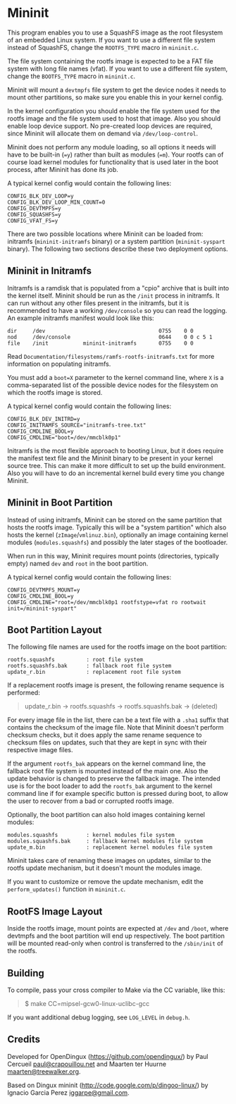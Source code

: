 Mininit
=======

This program enables you to use a SquashFS image as the root filesystem of an embedded Linux system. If you want to use a different file system instead of SquashFS, change the `ROOTFS_TYPE` macro in `mininit.c`.

The file system containing the rootfs image is expected to be a FAT file system with long file names (vfat). If you want to use a different file system, change the `BOOTFS_TYPE` macro in `mininit.c`.

Mininit will mount a `devtmpfs` file system to get the device nodes it needs to mount other partitions, so make sure you enable this in your kernel config.

In the kernel configuration you should enable the file system used for the rootfs image and the file system used to host that image. Also you should enable loop device support. No pre-created loop devices are required, since Mininit will allocate them on demand via `/dev/loop-control`.

Mininit does not perform any module loading, so all options it needs will have to be built-in (`=y`) rather than built as modules (`=m`). Your rootfs can of course load kernel modules for functionality that is used later in the boot process, after Mininit has done its job.

A typical kernel config would contain the following lines:
```
CONFIG_BLK_DEV_LOOP=y
CONFIG_BLK_DEV_LOOP_MIN_COUNT=0
CONFIG_DEVTMPFS=y
CONFIG_SQUASHFS=y
CONFIG_VFAT_FS=y
```

There are two possible locations where Mininit can be loaded from: initramfs (`mininit-initramfs` binary) or a system partition (`mininit-syspart` binary). The following two sections describe these two deployment options.

Mininit in Initramfs
--------------------

Initramfs is a ramdisk that is populated from a "cpio" archive that is built into the kernel itself. Mininit should be run as the `/init` process in initramfs. It can run without any other files present in the initramfs, but it is recommended to have a working `/dev/console` so you can read the logging. An example initramfs manifest would look like this:
```
dir     /dev                                    0755    0 0
nod     /dev/console                            0644    0 0 c 5 1
file    /init           mininit-initramfs       0755    0 0
```
Read `Documentation/filesystems/ramfs-rootfs-initramfs.txt` for more information on populating initramfs.

You must add a `boot=X` parameter to the kernel command line, where `X` is a comma-separated list of the possible device nodes for the filesystem on which the rootfs image is stored.

A typical kernel config would contain the following lines:
```
CONFIG_BLK_DEV_INITRD=y
CONFIG_INITRAMFS_SOURCE="initramfs-tree.txt"
CONFIG_CMDLINE_BOOL=y
CONFIG_CMDLINE="boot=/dev/mmcblk0p1"
```

Initramfs is the most flexible approach to booting Linux, but it does require the manifest text file and the Mininit binary to be present in your kernel source tree. This can make it more difficult to set up the build environment. Also you will have to do an incremental kernel build every time you change Mininit.

Mininit in Boot Partition
-------------------------

Instead of using initramfs, Mininit can be stored on the same partition that hosts the rootfs image. Typically this will be a "system partition" which also hosts the kernel (`zImage`/`vmlinuz.bin`), optionally an image containing kernel modules (`modules.squashfs`) and possibly the later stages of the bootloader.

When run in this way, Mininit requires mount points (directories, typically empty) named `dev` and `root` in the boot partition.

A typical kernel config would contain the following lines:
```
CONFIG_DEVTMPFS_MOUNT=y
CONFIG_CMDLINE_BOOL=y
CONFIG_CMDLINE="root=/dev/mmcblk0p1 rootfstype=vfat ro rootwait init=/mininit-syspart"
```

Boot Partition Layout
---------------------

The following file names are used for the rootfs image on the boot partition:
```
rootfs.squashfs          : root file system
rootfs.squashfs.bak      : fallback root file system
update_r.bin             : replacement root file system
```

If a replacement rootfs image is present, the following rename sequence is performed:
> update_r.bin -> rootfs.squashfs -> rootfs.squashfs.bak -> (deleted)

For every image file in the list, there can be a text file with a `.sha1` suffix that contains the checksum of the image file. Note that Mininit doesn't perform checksum checks, but it does apply the same rename sequence to checksum files on updates, such that they are kept in sync with their respective image files.

If the argument `rootfs_bak` appears on the kernel command line, the fallback root file system is mounted instead of the main one. Also the update behavior is changed to preserve the fallback image. The intended use is for the boot loader to add the `rootfs_bak` argument to the kernel command line if for example specific button is pressed during boot, to allow the user to recover from a bad or corrupted rootfs image.

Optionally, the boot partition can also hold images containing kernel modules:
```
modules.squashfs         : kernel modules file system
modules.squashfs.bak     : fallback kernel modules file system
update_m.bin             : replacement kernel modules file system
```
Mininit takes care of renaming these images on updates, similar to the rootfs update mechanism, but it doesn't mount the modules image.

If you want to customize or remove the update mechanism, edit the `perform_updates()` function in `mininit.c`.

RootFS Image Layout
-------------------

Inside the rootfs image, mount points are expected at `/dev` and `/boot`, where devtmpfs and the boot partition will end up respectively. The boot partition will be mounted read-only when control is transferred to the `/sbin/init` of the rootfs.

Building
--------

To compile, pass your cross compiler to Make via the CC variable, like this:

> $ make CC=mipsel-gcw0-linux-uclibc-gcc

If you want additional debug logging, see `LOG_LEVEL` in `debug.h`.

Credits
-------

Developed for OpenDingux (https://github.com/opendingux/) by Paul Cercueil <paul@crapouillou.net> and Maarten ter Huurne <maarten@treewalker.org>.

Based on Dingux mininit (http://code.google.com/p/dingoo-linux/) by Ignacio Garcia Perez <iggarpe@gmail.com>.
